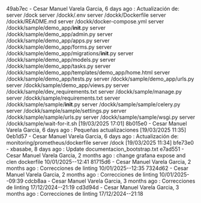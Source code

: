 49ab7ec - Cesar Manuel Varela Garcia, 6 days ago : Actualización de: server /dock server /dockk/.env server /dockk/Dockerfile server /dockk/README.md server /dockk/docker-compose.yml server /dockk/sample/demo_app/__init__.py server /dockk/sample/demo_app/admin.py server /dockk/sample/demo_app/apps.py server /dockk/sample/demo_app/forms.py server /dockk/sample/demo_app/migrations/__init__.py server /dockk/sample/demo_app/models.py server /dockk/sample/demo_app/tasks.py server /dockk/sample/demo_app/templates/demo_app/home.html server /dockk/sample/demo_app/tests.py server /dockk/sample/demo_app/urls.py server /dockk/sample/demo_app/views.py server /dockk/sample/dev_requirements.txt server /dockk/sample/manage.py server /dockk/sample/requirements.txt server /dockk/sample/sample/__init__.py server /dockk/sample/sample/celery.py server /dockk/sample/sample/settings.py server /dockk/sample/sample/urls.py server /dockk/sample/sample/wsgi.py server /dockk/sample/wait-for-it.sh  [19/03/2025 17:01]
8b015e0 - Cesar Manuel Varela Garcia, 6 days ago : Pequeñas actualizaciones [19/03/2025 11:35]
0eb1d57 - Cesar Manuel Varela Garcia, 6 days ago : Actualización de: monitoring/prometheus/dockerfile server /dock  [19/03/2025 11:34]
bfe73e0 - xbasabe, 8 days ago : Update documentacion_bootstrap.txt
e7ad551 - Cesar Manuel Varela Garcia, 2 months ago : change grafana expose and clen dockerfile 10/01/2025--12:41
81715d6 - Cesar Manuel Varela Garcia, 2 months ago : Correcciones de linting 10/01/2025--12:35
7324d62 - Cesar Manuel Varela Garcia, 2 months ago : Correcciones de linting 10/01/2025--09:39
cdcb8aa - Cesar Manuel Varela Garcia, 3 months ago : Correcciones de linting 17/12/2024--21:19
cd3d94d - Cesar Manuel Varela Garcia, 3 months ago : Correcciones de linting 17/12/2024--21:18